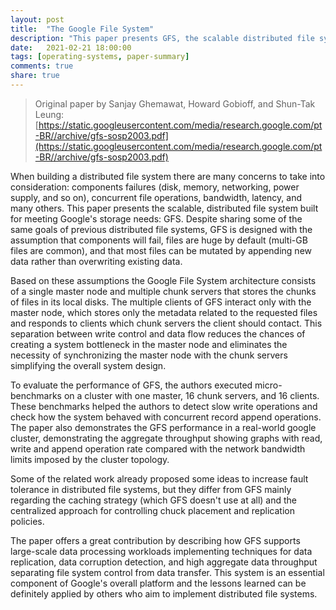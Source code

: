 ```yaml
---
layout: post
title:  "The Google File System"
description: "This paper presents GFS, the scalable distributed file system implemented at Google to support data-intensive applications with fault tolerance mechanisms and high aggregate performance to a large number of clients."
date:   2021-02-21 18:00:00
tags: [operating-systems, paper-summary]
comments: true
share: true
---
```


> Original paper by Sanjay Ghemawat, Howard Gobioff, and Shun-Tak Leung: [https://static.googleusercontent.com/media/research.google.com/pt-BR//archive/gfs-sosp2003.pdf](https://static.googleusercontent.com/media/research.google.com/pt-BR//archive/gfs-sosp2003.pdf)

When building a distributed file system there are many concerns to take into consideration: components failures (disk, memory, networking, power supply, and so on), concurrent file operations, bandwidth, latency, and many others. This paper presents the scalable, distributed file system built for meeting Google's storage needs: GFS. Despite sharing some of the same goals of previous distributed file systems, GFS is designed with the assumption that components will fail, files are huge by default (multi-GB files are common), and that most files can be mutated by appending new data rather than overwriting existing data.

Based on these assumptions the Google File System architecture consists of a single master node and multiple chunk servers that stores the chunks of files in its local disks. The multiple clients of GFS interact only with the master node, which stores only the metadata related to the requested files and responds to clients which chunk servers the client should contact. This separation between write control and data flow reduces the chances of creating a system bottleneck in the master node and eliminates the necessity of synchronizing the master node with the chunk servers simplifying the overall system design.

To evaluate the performance of GFS, the authors executed micro-benchmarks on a cluster with one master, 16 chunk servers, and 16 clients. These benchmarks helped the authors to detect slow write operations and check how the system behaved with concurrent record append operations. The paper also demonstrates the GFS performance in a real-world google cluster, demonstrating the aggregate throughput showing graphs with read, write and append operation rate compared with the network bandwidth limits imposed by the cluster topology.

Some of the related work already proposed some ideas to increase fault tolerance in distributed file systems, but they differ from GFS mainly regarding the caching strategy (which GFS doesn't use at all)  and the centralized approach for controlling chuck placement and replication policies. 

The paper offers a great contribution by describing how GFS supports large-scale data processing workloads implementing techniques for data replication, data corruption detection, and high aggregate data throughput separating file system control from data transfer. This system is an essential component of Google's overall platform and the lessons learned can be definitely applied by others who aim to implement distributed file systems.

